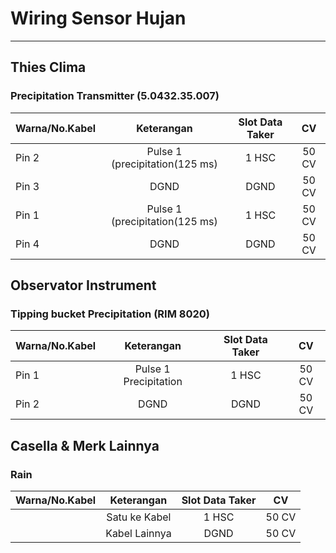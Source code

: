 # Wiring Sensor Hujan
***
## Thies Clima
### Precipitation Transmitter (5.0432.35.007)

| Warna/No.Kabel | Keterangan                     | Slot Data Taker | CV    |
|----------------|:------------------------------:|:---------------:|:-----:|
| Pin 2          | Pulse 1 (precipitation(125 ms) | 1 HSC           | 50 CV |
| Pin 3          | DGND                           | DGND            | 50 CV |
| Pin 1          | Pulse 1 (precipitation(125 ms) | 1 HSC           | 50 CV |
| Pin 4          | DGND                           | DGND            | 50 CV |

## Observator Instrument
### Tipping bucket Precipitation (RIM 8020)

| Warna/No.Kabel | Keterangan            | Slot Data Taker | CV    |
|----------------|:---------------------:|:---------------:|:-----:|
| Pin 1          | Pulse 1 Precipitation | 1 HSC           | 50 CV |
| Pin 2          | DGND                  | DGND            | 50 CV |

## Casella & Merk Lainnya
### Rain
| Warna/No.Kabel | Keterangan    | Slot Data Taker | CV    |
|----------------|:-------------:|:---------------:|:-----:|
|                | Satu ke Kabel | 1 HSC           | 50 CV |
|                | Kabel Lainnya | DGND            | 50 CV |
